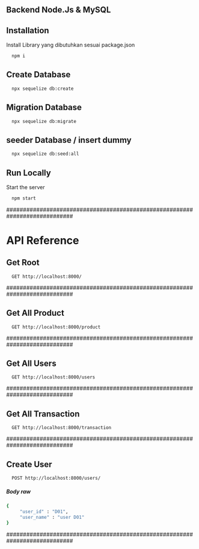 ## Backend Node.Js & MySQL

## Installation

Install Library yang dibutuhkan sesuai package.json

```bash
  npm i
```

## Create Database

```bash
  npx sequelize db:create
```

## Migration Database

```bash
  npx sequelize db:migrate
```

## seeder Database / insert dummy

```bash
  npx sequelize db:seed:all
```

## Run Locally

Start the server

```bash
  npm start
```

############################################################################

# API Reference

## Get Root

```http
  GET http://localhost:8000/
```

############################################################################

## Get All Product

```http
  GET http://localhost:8000/product
```

############################################################################

## Get All Users

```http
  GET http://localhost:8000/users
```

############################################################################

## Get All Transaction

```http
  GET http://localhost:8000/transaction
```

############################################################################

## Create User

```http
  POST http://localhost:8000/users/
```

##### Body raw

```bash
{
     "user_id" : "D01",
     "user_name" : "user D01"
}
```

############################################################################
